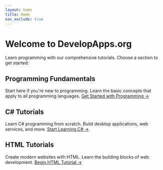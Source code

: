 ```yaml
---
layout: home
title: Home
nav_exclude: true
---
```


# Welcome to DevelopApps.org

Learn programming with our comprehensive tutorials. Choose a section to get started:

## Programming Fundamentals
Start here if you're new to programming. Learn the basic concepts that apply to all programming languages.
[Get Started with Programming →](/programming-fundamentals/)

## C# Tutorials
Learn C# programming from scratch. Build desktop applications, web services, and more.
[Start Learning C# →](/csharp/)

## HTML Tutorials
Create modern websites with HTML. Learn the building blocks of web development.
[Begin HTML Tutorial →](/html/)
